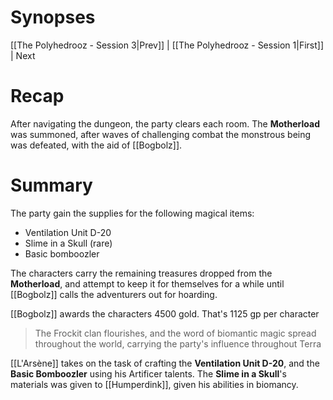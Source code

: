 # Synopses

[[The Polyhedrooz - Session 3|Prev]] | [[The Polyhedrooz - Session 1|First]] | Next

# Recap
After navigating the dungeon, the party clears each room.
The **Motherload** was summoned, after waves of challenging combat the monstrous being was defeated, with the aid of [[Bogbolz]].

# Summary
The party gain the supplies for the following magical items:
- Ventilation Unit D-20
- Slime in a Skull (rare)
- Basic bomboozler

The characters carry the remaining treasures dropped from the **Motherload**, and attempt to keep it for themselves for a while until [[Bogbolz]] calls the adventurers out for hoarding.

[[Bogbolz]] awards the characters 4500 gold. That's 1125 gp per character

> The Frockit clan flourishes,  and the word of biomantic magic spread throughout the world, carrying the party's influence throughout Terra

[[L'Arsène]] takes on the task of crafting the **Ventilation Unit D-20**, and the **Basic Bomboozler** using his Artificer talents.
The **Slime in a Skull**'s materials was given to [[Humperdink]], given his abilities in biomancy.